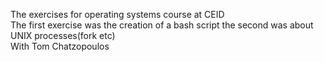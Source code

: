 The exercises for operating systems course at CEID  
The first exercise was the creation of a bash script the second was about UNIX processes(fork etc)  
With Tom Chatzopoulos
